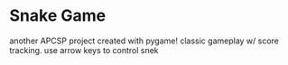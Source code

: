 # Snake Game

another APCSP project created with pygame! classic gameplay w/ score tracking. use arrow keys to control snek

